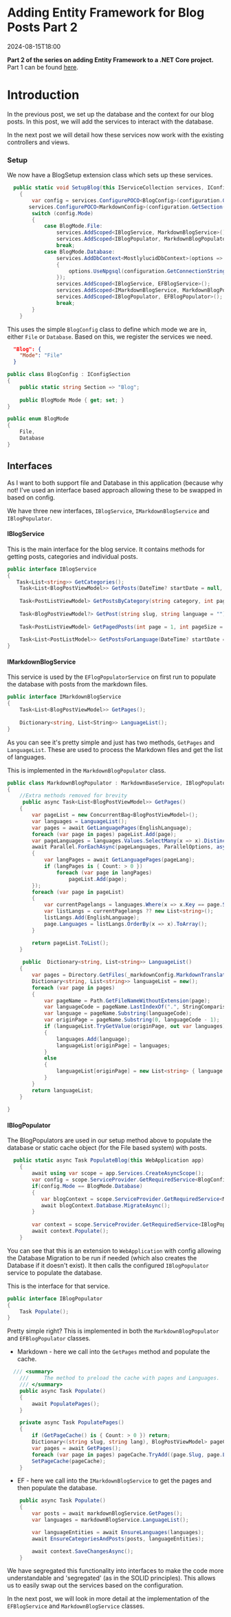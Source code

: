 ﻿# Adding Entity Framework for Blog Posts Part 2
<!--category-- ASP.NET, Entity Framework -->
<datetime class="hidden">2024-08-15T18:00</datetime>


**Part 2 of the series on adding Entity Framework to a .NET Core project.**
Part 1 can be found [here](/addingentityframeworkforblogpostspt1).

# Introduction
In the previous post, we set up the database and the context for our blog posts. In this post, we will add the services to interact with the database.

In the next post we will detail how these services now work with the existing controllers and views.

### Setup
We now have a BlogSetup extension class which sets up these services.


```csharp
  public static void SetupBlog(this IServiceCollection services, IConfiguration configuration)
    {
        var config = services.ConfigurePOCO<BlogConfig>(configuration.GetSection(BlogConfig.Section));
       services.ConfigurePOCO<MarkdownConfig>(configuration.GetSection(MarkdownConfig.Section));
        switch (config.Mode)
        {
            case BlogMode.File:
                services.AddScoped<IBlogService, MarkdownBlogService>();
                services.AddScoped<IBlogPopulator, MarkdownBlogPopulator>();
                break;
            case BlogMode.Database:
                services.AddDbContext<MostlylucidDbContext>(options =>
                {
                    options.UseNpgsql(configuration.GetConnectionString("DefaultConnection"));
                });
                services.AddScoped<IBlogService, EFBlogService>();
                services.AddScoped<IMarkdownBlogService, MarkdownBlogPopulator>();
                services.AddScoped<IBlogPopulator, EFBlogPopulator>();
                break;
        }
    }
```
This uses the simple `BlogConfig` class to define which mode we are in, either `File` or `Database`. Based on this, we register the services we need.
```json
  "Blog": {
    "Mode": "File"
  }
```
```csharp
public class BlogConfig : IConfigSection
{
    public static string Section => "Blog";
    
    public BlogMode Mode { get; set; }
}

public enum BlogMode
{
    File,
    Database
}
```


## Interfaces
As I want to both support file and Database in this application (because why not! I've used an interface based approach allowing these to be swapped in based on config.

We have three new interfaces, `IBlogService`, `IMarkdownBlogService` and `IBlogPopulator`.


#### IBlogService
This is the main interface for the blog service. It contains methods for getting posts, categories and individual posts.


```csharp
public interface IBlogService
{
   Task<List<string>> GetCategories();
    Task<List<BlogPostViewModel>> GetPosts(DateTime? startDate = null, string category = "");
    
    Task<PostListViewModel> GetPostsByCategory(string category, int page = 1, int pageSize = 10, string language = BaseService.EnglishLanguage);
    
    Task<BlogPostViewModel?> GetPost(string slug, string language = "");
    
    Task<PostListViewModel> GetPagedPosts(int page = 1, int pageSize = 10, string language = BaseService.EnglishLanguage);
    
    Task<List<PostListModel>> GetPostsForLanguage(DateTime? startDate = null, string category = "", string language = BaseService.EnglishLanguage);
}
```

#### IMarkdownBlogService
This service is used by the `EFlogPopulatorService` on first run to populate the database with posts from the markdown files.

```csharp
public interface IMarkdownBlogService
{
    Task<List<BlogPostViewModel>> GetPages();
    
    Dictionary<string, List<String>> LanguageList();
}
```
As you can see it's pretty simple and just has two methods, `GetPages` and `LanguageList`. These are used to process the Markdown files and get the list of languages.

This is implemented in the `MarkdownBlogPopulator` class.

```csharp
public class MarkdownBlogPopulator : MarkdownBaseService, IBlogPopulator, IMarkdownBlogService
{
    //Extra methods removed for brevity
     public async Task<List<BlogPostViewModel>> GetPages()
    {
        var pageList = new ConcurrentBag<BlogPostViewModel>();
        var languages = LanguageList();
        var pages = await GetLanguagePages(EnglishLanguage);
        foreach (var page in pages) pageList.Add(page);
        var pageLanguages = languages.Values.SelectMany(x => x).Distinct().ToList();
        await Parallel.ForEachAsync(pageLanguages, ParallelOptions, async (pageLang, ct) =>
        {
            var langPages = await GetLanguagePages(pageLang);
            if (langPages is { Count: > 0 })
                foreach (var page in langPages)
                    pageList.Add(page);
        });
        foreach (var page in pageList)
        {
            var currentPagelangs = languages.Where(x => x.Key == page.Slug).SelectMany(x => x.Value)?.ToList();
            var listLangs = currentPagelangs ?? new List<string>();
            listLangs.Add(EnglishLanguage);
            page.Languages = listLangs.OrderBy(x => x).ToArray();
        }

        return pageList.ToList();
    }
    
     public  Dictionary<string, List<string>> LanguageList()
    {
        var pages = Directory.GetFiles(_markdownConfig.MarkdownTranslatedPath, "*.md");
        Dictionary<string, List<string>> languageList = new();
        foreach (var page in pages)
        {
            var pageName = Path.GetFileNameWithoutExtension(page);
            var languageCode = pageName.LastIndexOf(".", StringComparison.Ordinal) + 1;
            var language = pageName.Substring(languageCode);
            var originPage = pageName.Substring(0, languageCode - 1);
            if (languageList.TryGetValue(originPage, out var languages))
            {
                languages.Add(language);
                languageList[originPage] = languages;
            }
            else
            {
                languageList[originPage] = new List<string> { language };
            }
        }
        return languageList;
    }
 
}
```


#### IBlogPopulator
The BlogPopulators are used in our setup method above to populate the database or static cache object (for the File based system) with posts.

```csharp
  public static async Task PopulateBlog(this WebApplication app)
    {
        await using var scope = app.Services.CreateAsyncScope();
        var config = scope.ServiceProvider.GetRequiredService<BlogConfig>();
        if(config.Mode == BlogMode.Database)
        {
           var blogContext = scope.ServiceProvider.GetRequiredService<MostlylucidDbContext>();
           await blogContext.Database.MigrateAsync();
        }
    
        var context = scope.ServiceProvider.GetRequiredService<IBlogPopulator>();
        await context.Populate();
    }
```
You can see that this is an extension to `WebApplication` with config allowing the Database Migration to be run if needed (which also creates the Database if it doesn't exist). It then calls the configured `IBlogPopulator` service to populate the database.

This is the interface for that service. 

```csharp
public interface IBlogPopulator
{
    Task Populate();
}
```

Pretty simple right? This is implemented in both the `MarkdownBlogPopulator` and `EFBlogPopulator` classes.

-   Markdown - here we call into the `GetPages` method and populate the cache.
```csharp
  /// <summary>
    ///     The method to preload the cache with pages and Languages.
    /// </summary>
    public async Task Populate()
    {
        await PopulatePages();
    }

    private async Task PopulatePages()
    {
        if (GetPageCache() is { Count: > 0 }) return;
        Dictionary<(string slug, string lang), BlogPostViewModel> pageCache = new();
        var pages = await GetPages();
        foreach (var page in pages) pageCache.TryAdd((page.Slug, page.Language), page);
        SetPageCache(pageCache);
    }
```
- EF - here we call into the `IMarkdownBlogService` to get the pages and then populate the database.
```csharp
    public async Task Populate()
    {
        var posts = await markdownBlogService.GetPages();
        var languages = markdownBlogService.LanguageList();

        var languageEntities = await EnsureLanguages(languages);
        await EnsureCategoriesAndPosts(posts, languageEntities);

        await context.SaveChangesAsync();
    }

```

We have segregated this functionality into interfaces to make the code more understandable and 'segregated' (as in the SOLID principles). This allows us to easily swap out the services based on the configuration.

In the next post, we will look in more detail at the implementation of the `EFBlogService` and `MarkdownBlogService` classes.